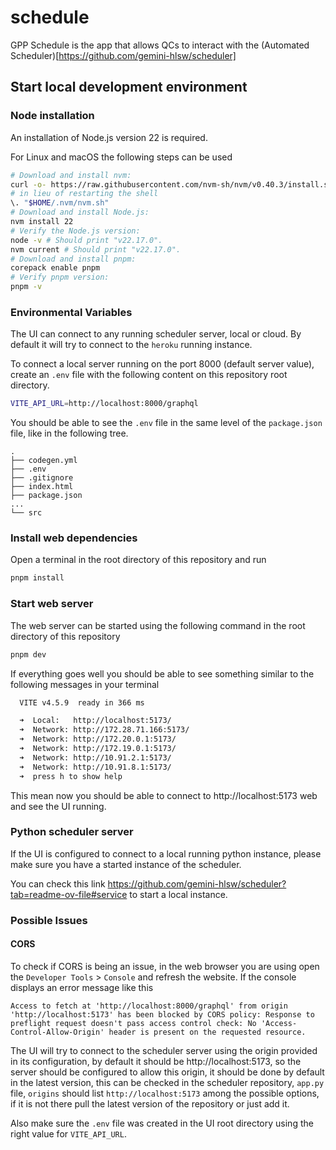 # schedule

GPP Schedule is the app that allows QCs to interact with the (Automated Scheduler)[https://github.com/gemini-hlsw/scheduler]

## Start local development environment

### Node installation

An installation of Node.js version 22 is required.

For Linux and macOS the following steps can be used

```bash
# Download and install nvm:
curl -o- https://raw.githubusercontent.com/nvm-sh/nvm/v0.40.3/install.sh | bash
# in lieu of restarting the shell
\. "$HOME/.nvm/nvm.sh"
# Download and install Node.js:
nvm install 22
# Verify the Node.js version:
node -v # Should print "v22.17.0".
nvm current # Should print "v22.17.0".
# Download and install pnpm:
corepack enable pnpm
# Verify pnpm version:
pnpm -v
```

### Environmental Variables

The UI can connect to any running scheduler server, local or cloud. By default it will try to connect to the `heroku` running instance.

To connect a local server running on the port 8000 (default server value), create an `.env` file with the following content on this repository root directory.

```bash
VITE_API_URL=http://localhost:8000/graphql
```

You should be able to see the `.env` file in the same level of the `package.json` file, like in the following tree.

```
.
├── codegen.yml
├── .env
├── .gitignore
├── index.html
├── package.json
...
└── src
```

### Install web dependencies

Open a terminal in the root directory of this repository and run

```bash
pnpm install
```

### Start web server

The web server can be started using the following command in the root directory of this repository

```bash
pnpm dev
```

If everything goes well you should be able to see something similar to the following messages in your terminal

```bash
  VITE v4.5.9  ready in 366 ms

  ➜  Local:   http://localhost:5173/
  ➜  Network: http://172.28.71.166:5173/
  ➜  Network: http://172.20.0.1:5173/
  ➜  Network: http://172.19.0.1:5173/
  ➜  Network: http://10.91.2.1:5173/
  ➜  Network: http://10.91.8.1:5173/
  ➜  press h to show help
```

This mean now you should be able to connect to http://localhost:5173 web and see the UI running.

### Python scheduler server

If the UI is configured to connect to a local running python instance, please make sure you have a started instance of the scheduler.

You can check this link https://github.com/gemini-hlsw/scheduler?tab=readme-ov-file#service to start a local instance.

### Possible Issues

#### CORS

To check if CORS is being an issue, in the web browser you are using open the `Developer Tools` > `Console` and refresh the website. If the console displays an error message like this

```
Access to fetch at 'http://localhost:8000/graphql' from origin 'http://localhost:5173' has been blocked by CORS policy: Response to preflight request doesn't pass access control check: No 'Access-Control-Allow-Origin' header is present on the requested resource.
```

The UI will try to connect to the scheduler server using the origin provided in its configuration, by default it should be http://localhost:5173, so the server should be configured to allow this origin, it should be done by default in the latest version, this can be checked in the scheduler repository, `app.py` file, `origins` should list `http://localhost:5173` among the possible options, if it is not there pull the latest version of the repository or just add it.

Also make sure the `.env` file was created in the UI root directory using the right value for `VITE_API_URL`.
